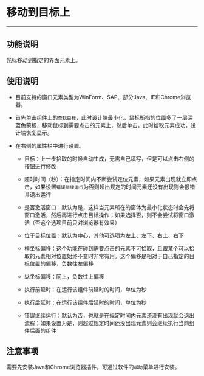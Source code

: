 # 移动到目标上
---
## 功能说明
光标移动到指定的界面元素上。

## 使用说明
* 目前支持的窗口元素类型为WinForm、SAP、部分Java、IE和Chrome浏览器。

* 首先单击组件上的`查找目标`，此时设计端最小化，鼠标所指的位置多了一层深蓝色蒙板，移动鼠标到需要点击的元素上，然后单击，此时拾取元素成功，设计端恢复显示。

* 在右侧的属性栏中进行设置。
  * 目标：上一步拾取的时候自动生成，无需自己填写，但是可以点击右侧的按钮进行修改

  * 超时时间（秒）：在指定时间内不断尝试定位元素，如果元素出现就立即点击，如果设置`错误继续运行`为否则超出规定的时间元素还没有出现则会报错并退出运行

  * 是否激活窗口：默认为是，这样当元素所在的窗体为最小化状态时会先将窗口激活，然后再进行点击目标操作；如果选择否，则不会尝试将窗口激活（否这个选项目前只对浏览器有效果）
  
  * 位于目标位置：默认为中心，其他可选项为左上、左下、右上、右下
  
  * 横坐标偏移：这个功能在碰到需要点击的元素不可拾取，且跟某个可以拾取的元素相对位置始终不变时非常有用。这个偏移是相对于自己指定的目标位置的偏移，负数往左偏移
  
  * 纵坐标偏移：同上，负数往上偏移
  
  * 执行前延时：在运行该组件前延时的时间，单位为秒
  
  * 执行后延时：在运行该组件后延时的时间，单位为秒
  
  * 错误继续运行：默认为否，也就是在规定时间内元素还没有出现就会退出流程；如果设置为是，则超过规定时间还没出现元素则会继续执行当前组件后面的组件

## 注意事项
需要先安装Java和Chrome浏览器插件，可通过软件的`帮助`菜单进行安装。